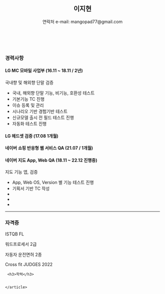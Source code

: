 <!-- resume_hodu -->

<header id="header">
    <!-- 이력서 헤더 : 이름과 타이틀 작성 -->
    <h2>이지현</h2>
   <!-- <hr> -->
    연락처 e-mail: mangopad77@gmail.com
   <!-- <hr> -->
  </header>
  
  <main>
    <article id="mainLeft">
     <section>
    <br>
    <!-- 자기 소개 -->
   <!-- <p> App, Web 6년차 QA 이지현입니다.</p> -->
  </section>
  <section>
    <h3>경력사항</h3>
    <!-- 경력 작성 -->
    <h4>LG MC 모바일 사업부 (16.11 ~ 18.11 / 2년) </h4>
    <p>국내향 및 해외향 단말 검증</p>
    <ul>
      <li>국내, 해외향 단말 기능, 비기능, 호환성 테스트</li>
      <li>기본기능 TC 진행</li>
       <li>이슈 등록 및 관리</li>
       <li>시나리오 기반 경험기반 테스트</li>
      <li>신규모델 출시 전 필드 테스트 진행</li>
      <li>자동화 테스트 진행</li>
    </ul>  
    <h4>LG 헤드셋 검증 (17.08 1개월)</h4>
    <h4>네이버 쇼핑 반응형 웹 서비스 QA (21.07 / 1개월)</h4>
    <h4>네이버 지도 App, Web QA (18.11 ~ 22.12 진행중)</h4>
    <p>지도 기능 앱,  검증</p>
    <ul>
      <li>App, Web OS, Version 별 기능 테스트 진행</li>
      <li>기획서 기반 TC 작성</li>
      <li></li>
      <li></li>
      <li></li>
    </ul>
  </section>
  <hr />
  <section>
    <h3>자격증</h3>
    <p>ISTQB FL</p>
    <p>워드프로세서 2급</p>
    <p>자동자 운전면허 2종</p>
    <p>Cross fit JUDGES 2022</p>
    </ul>
   </section>
      
  
     <h3>학력</h3>
  
  
    </article>
  </main>
  
